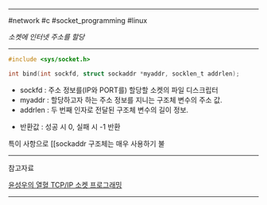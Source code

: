 
---

#network #c #socket_programming #linux

*소켓에 인터넷 주소를 할당*

---

```c
#include <sys/socket.h>

int bind(int sockfd, struct sockaddr *myaddr, socklen_t addrlen);
```

- sockfd : 주소 정보를(IP와 PORT를) 할당할 소켓의 파일 디스크립터
- myaddr : 할당하고자 하는 주소 정보를 지니는 구조체 변수의 주소 값.
- addrlen : 두 번째 인자로 전달된 구조체 변수의 길이 정보.
+ 반환값 : 성공 시 0, 실패 시 -1 반환

특이 사항으로 [[sockaddr 구조체는 매우 사용하기 불

---

참고자료

[윤성우의 열혈 TCP/IP 소켓 프로그래밍](https://product.kyobobook.co.kr/detail/S000001589146)

---